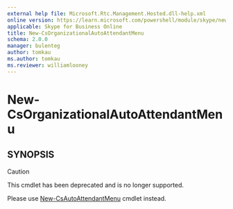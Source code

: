 ```yaml
---
external help file: Microsoft.Rtc.Management.Hosted.dll-help.xml
online version: https://learn.microsoft.com/powershell/module/skype/new-csorganizationalautoattendantmenu
applicable: Skype for Business Online
title: New-CsOrganizationalAutoAttendantMenu
schema: 2.0.0
manager: bulenteg
author: tomkau
ms.author: tomkau
ms.reviewer: williamlooney
---
```


# New-CsOrganizationalAutoAttendantMenu

## SYNOPSIS
> [!CAUTION]
> This cmdlet has been deprecated and is no longer supported.
> 
> Please use [New-CsAutoAttendantMenu](New-CsAutoAttendantMenu.md) cmdlet instead.
